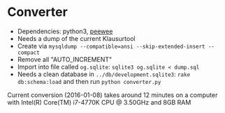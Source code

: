 # Converter

 * Dependencies: python3, [peewee](http://docs.peewee-orm.com/en/latest/)
 * Needs a dump of the current Klausurtool
  * Create via ```mysqldump --compatible=ansi --skip-extended-insert --compact```
  * Remove all "AUTO_INCREMENT"
  * Import into file called ```og.sqlite```: ```sqlite3 og.sqlite < dump.sql``` 
 * Needs a clean database in ```../db/development.sqlite3```: ```rake db:schema:load``` and then run ```python converter.py``` 

Current conversion (2016-01-08) takes around 12 minutes on a computer 
with Intel(R) Core(TM) i7-4770K CPU @ 3.50GHz and 8GB RAM
